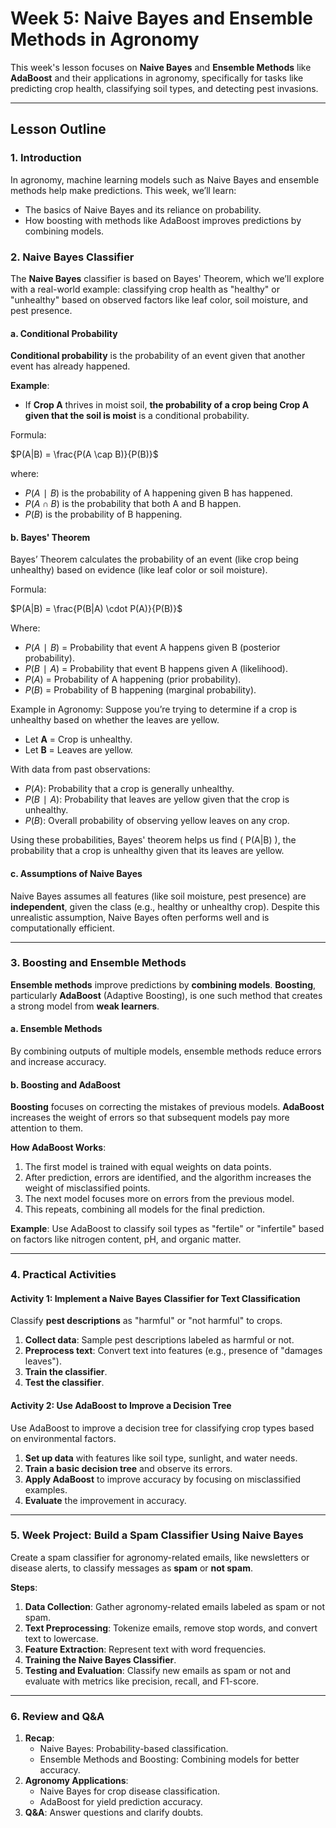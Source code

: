 # Week 5: Naive Bayes and Ensemble Methods in Agronomy

This week's lesson focuses on **Naive Bayes** and **Ensemble Methods** like **AdaBoost** and their applications in agronomy, specifically for tasks like predicting crop health, classifying soil types, and detecting pest invasions.

---

## **Lesson Outline**

### **1. Introduction**
In agronomy, machine learning models such as Naive Bayes and ensemble methods help make predictions. This week, we’ll learn:
- The basics of Naive Bayes and its reliance on probability.
- How boosting with methods like AdaBoost improves predictions by combining models.

### **2. Naive Bayes Classifier**

The **Naive Bayes** classifier is based on Bayes' Theorem, which we’ll explore with a real-world example: classifying crop health as "healthy" or "unhealthy" based on observed factors like leaf color, soil moisture, and pest presence.

#### **a. Conditional Probability**
**Conditional probability** is the probability of an event given that another event has already happened.

**Example**:
- If **Crop A** thrives in moist soil, **the probability of a crop being Crop A given that the soil is moist** is a conditional probability.

Formula:  

$P(A|B) = \frac{P(A \cap B)}{P(B)}$

where:

- $P(A∣B)$ is the probability of A happening given B has happened.
- $P(A∩B)$ is the probability that both A and B happen.
- $P(B)$ is the probability of B happening.

#### **b. Bayes' Theorem**
Bayes’ Theorem calculates the probability of an event (like crop being unhealthy) based on evidence (like leaf color or soil moisture).

Formula:  

$P(A|B) = \frac{P(B|A) \cdot P(A)}{P(B)}$

Where:

- $P(A∣B)$ = Probability that event A happens given B (posterior probability).
- $P(B∣A)$ = Probability that event B happens given A (likelihood).
- $P(A)$ = Probability of A happening (prior probability).
- $P(B)$ = Probability of B happening (marginal probability).

Example in Agronomy: Suppose you’re trying to determine if a crop is unhealthy based on whether the leaves are yellow.

- Let **A** = Crop is unhealthy.
- Let **B** = Leaves are yellow.

With data from past observations:

- $P(A)$: Probability that a crop is generally unhealthy.
- $P(B∣A)$: Probability that leaves are yellow given that the crop is unhealthy.
- $P(B)$: Overall probability of observing yellow leaves on any crop.

Using these probabilities, Bayes' theorem helps us find \( P(A|B) \), the probability that a crop is unhealthy given that its leaves are yellow.


#### **c. Assumptions of Naive Bayes**
Naive Bayes assumes all features (like soil moisture, pest presence) are **independent**, given the class (e.g., healthy or unhealthy crop). Despite this unrealistic assumption, Naive Bayes often performs well and is computationally efficient.

---

### **3. Boosting and Ensemble Methods**

**Ensemble methods** improve predictions by **combining models**. **Boosting**, particularly **AdaBoost** (Adaptive Boosting), is one such method that creates a strong model from **weak learners**.

#### **a. Ensemble Methods**
By combining outputs of multiple models, ensemble methods reduce errors and increase accuracy.

#### **b. Boosting and AdaBoost**
**Boosting** focuses on correcting the mistakes of previous models. **AdaBoost** increases the weight of errors so that subsequent models pay more attention to them.

**How AdaBoost Works**:
1. The first model is trained with equal weights on data points.
2. After prediction, errors are identified, and the algorithm increases the weight of misclassified points.
3. The next model focuses more on errors from the previous model.
4. This repeats, combining all models for the final prediction.

**Example**:
Use AdaBoost to classify soil types as "fertile" or "infertile" based on factors like nitrogen content, pH, and organic matter.

---

### **4. Practical Activities**

#### **Activity 1: Implement a Naive Bayes Classifier for Text Classification**
Classify **pest descriptions** as "harmful" or "not harmful" to crops.

1. **Collect data**: Sample pest descriptions labeled as harmful or not.
2. **Preprocess text**: Convert text into features (e.g., presence of "damages leaves").
3. **Train the classifier**.
4. **Test the classifier**.

#### **Activity 2: Use AdaBoost to Improve a Decision Tree**
Use AdaBoost to improve a decision tree for classifying crop types based on environmental factors.

1. **Set up data** with features like soil type, sunlight, and water needs.
2. **Train a basic decision tree** and observe its errors.
3. **Apply AdaBoost** to improve accuracy by focusing on misclassified examples.
4. **Evaluate** the improvement in accuracy.

---

### **5. Week Project: Build a Spam Classifier Using Naive Bayes**

Create a spam classifier for agronomy-related emails, like newsletters or disease alerts, to classify messages as **spam** or **not spam**.

**Steps**:
1. **Data Collection**: Gather agronomy-related emails labeled as spam or not spam.
2. **Text Preprocessing**: Tokenize emails, remove stop words, and convert text to lowercase.
3. **Feature Extraction**: Represent text with word frequencies.
4. **Training the Naive Bayes Classifier**.
5. **Testing and Evaluation**: Classify new emails as spam or not and evaluate with metrics like precision, recall, and F1-score.

---

### **6. Review and Q&A**

1. **Recap**:
   - Naive Bayes: Probability-based classification.
   - Ensemble Methods and Boosting: Combining models for better accuracy.
2. **Agronomy Applications**:
   - Naive Bayes for crop disease classification.
   - AdaBoost for yield prediction accuracy.
3. **Q&A**: Answer questions and clarify doubts.
